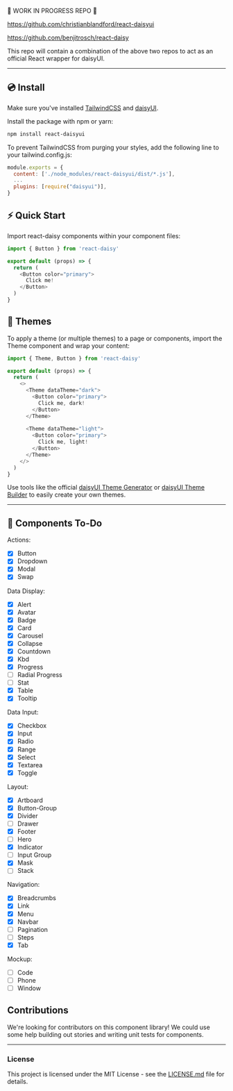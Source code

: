 🚧 WORK IN PROGRESS REPO 🚧

https://github.com/christianblandford/react-daisyui

https://github.com/benjitrosch/react-daisy

This repo will contain a combination of the above two repos to act as an official React wrapper for daisyUI.

---

## 💿 Install

Make sure you've installed <a href="https://tailwindcss.com/docs/installation">TailwindCSS</a> and <a href="https://daisyui.com/docs/install/">daisyUI</a>.

Install the package with npm or yarn:

```bash
npm install react-daisyui
```

To prevent TailwindCSS from purging your styles, add the following line to your tailwind.config.js:

```js
module.exports = {
  content: ['./node_modules/react-daisyui/dist/*.js'],
  ...
  plugins: [require("daisyui")],
}
```

## ⚡ Quick Start

Import react-daisy components within your component files:

```js
import { Button } from 'react-daisy'

export default (props) => {
  return (
    <Button color="primary">
      Click me!
    </Button>
  )
}
```

## 🎨 Themes

To apply a theme (or multiple themes) to a page or components, import the Theme component and wrap your content:

```js
import { Theme, Button } from 'react-daisy'

export default (props) => {
  return (
    <>
      <Theme dataTheme="dark">
        <Button color="primary">
          Click me, dark!
        </Button>
      </Theme>
      
      <Theme dataTheme="light">
        <Button color="primary">
          Click me, light!
        </Button>
      </Theme>
    </>
  )
}
```

Use tools like the official <a href="https://daisyui.com/theme-generator/">daisyUI Theme Generator</a> or <a href="https://themes.ionevolve.com/">daisyUI Theme Builder</a> to easily create your own themes.

---

## 🚧 Components To-Do

Actions:
- [x] Button
- [X] Dropdown
- [X] Modal
- [X] Swap

Data Display:
- [x] Alert
- [X] Avatar
- [X] Badge
- [X] Card
- [X] Carousel
- [X] Collapse
- [X] Countdown
- [X] Kbd
- [X] Progress
- [ ] Radial Progress
- [ ] Stat
- [X] Table
- [X] Tooltip

Data Input:
- [X] Checkbox
- [X] Input
- [X] Radio
- [X] Range
- [X] Select
- [X] Textarea
- [X] Toggle

Layout:
- [X] Artboard
- [x] Button-Group
- [X] Divider
- [ ] Drawer
- [X] Footer
- [ ] Hero
- [X] Indicator
- [ ] Input Group
- [X] Mask
- [ ] Stack

Navigation:
- [X] Breadcrumbs
- [X] Link
- [X] Menu
- [X] Navbar
- [ ] Pagination
- [ ] Steps
- [X] Tab

Mockup:
- [ ] Code
- [ ] Phone
- [ ] Window

## Contributions

We're looking for contributors on this component library! We could use some help building out stories and writing unit tests for components.

___

### License

This project is licensed under the MIT License - see the [LICENSE.md](https://github.com/daisyui/react-daisyui/blob/main/LICENSE) file for details.
